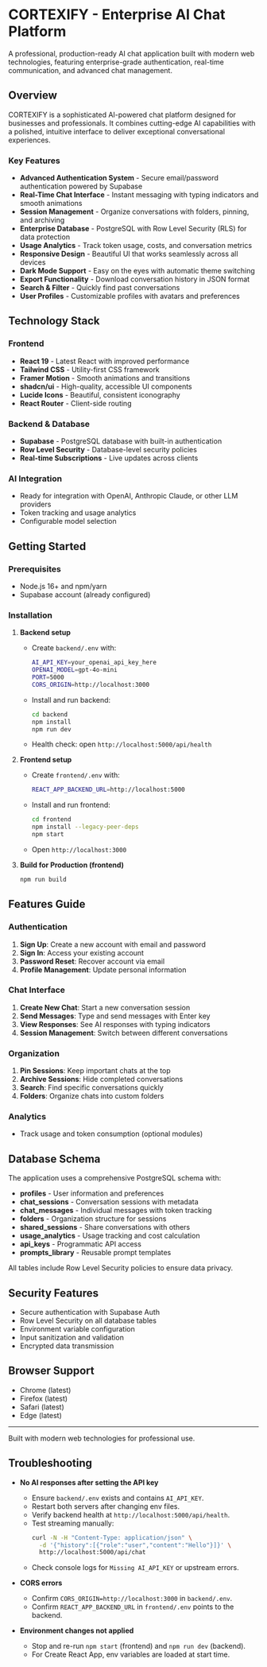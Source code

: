 # CORTEXIFY - Enterprise AI Chat Platform

A professional, production-ready AI chat application built with modern web technologies, featuring enterprise-grade authentication, real-time communication, and advanced chat management.

## Overview

CORTEXIFY is a sophisticated AI-powered chat platform designed for businesses and professionals. It combines cutting-edge AI capabilities with a polished, intuitive interface to deliver exceptional conversational experiences.

### Key Features

- **Advanced Authentication System** - Secure email/password authentication powered by Supabase
- **Real-Time Chat Interface** - Instant messaging with typing indicators and smooth animations
- **Session Management** - Organize conversations with folders, pinning, and archiving
- **Enterprise Database** - PostgreSQL with Row Level Security (RLS) for data protection
- **Usage Analytics** - Track token usage, costs, and conversation metrics
- **Responsive Design** - Beautiful UI that works seamlessly across all devices
- **Dark Mode Support** - Easy on the eyes with automatic theme switching
- **Export Functionality** - Download conversation history in JSON format
- **Search & Filter** - Quickly find past conversations
- **User Profiles** - Customizable profiles with avatars and preferences

## Technology Stack

### Frontend
- **React 19** - Latest React with improved performance
- **Tailwind CSS** - Utility-first CSS framework
- **Framer Motion** - Smooth animations and transitions
- **shadcn/ui** - High-quality, accessible UI components
- **Lucide Icons** - Beautiful, consistent iconography
- **React Router** - Client-side routing

### Backend & Database
- **Supabase** - PostgreSQL database with built-in authentication
- **Row Level Security** - Database-level security policies
- **Real-time Subscriptions** - Live updates across clients

### AI Integration
- Ready for integration with OpenAI, Anthropic Claude, or other LLM providers
- Token tracking and usage analytics
- Configurable model selection

## Getting Started

### Prerequisites

- Node.js 16+ and npm/yarn
- Supabase account (already configured)

### Installation

1. **Backend setup**
   - Create `backend/.env` with:
     ```bash
     AI_API_KEY=your_openai_api_key_here
     OPENAI_MODEL=gpt-4o-mini
     PORT=5000
     CORS_ORIGIN=http://localhost:3000
     ```
   - Install and run backend:
     ```bash
     cd backend
     npm install
     npm run dev
     ```
   - Health check: open `http://localhost:5000/api/health`

2. **Frontend setup**
   - Create `frontend/.env` with:
     ```bash
     REACT_APP_BACKEND_URL=http://localhost:5000
     ```
   - Install and run frontend:
     ```bash
     cd frontend
     npm install --legacy-peer-deps
     npm start
     ```
   - Open `http://localhost:3000`

3. **Build for Production (frontend)**
   ```bash
   npm run build
   ```

## Features Guide

### Authentication

1. **Sign Up**: Create a new account with email and password
2. **Sign In**: Access your existing account
3. **Password Reset**: Recover account via email
4. **Profile Management**: Update personal information

### Chat Interface

1. **Create New Chat**: Start a new conversation session
2. **Send Messages**: Type and send messages with Enter key
3. **View Responses**: See AI responses with typing indicators
4. **Session Management**: Switch between different conversations

### Organization

1. **Pin Sessions**: Keep important chats at the top
2. **Archive Sessions**: Hide completed conversations
3. **Search**: Find specific conversations quickly
4. **Folders**: Organize chats into custom folders

### Analytics

- Track usage and token consumption (optional modules)

## Database Schema

The application uses a comprehensive PostgreSQL schema with:

- **profiles** - User information and preferences
- **chat_sessions** - Conversation sessions with metadata
- **chat_messages** - Individual messages with token tracking
- **folders** - Organization structure for sessions
- **shared_sessions** - Share conversations with others
- **usage_analytics** - Usage tracking and cost calculation
- **api_keys** - Programmatic API access
- **prompts_library** - Reusable prompt templates

All tables include Row Level Security policies to ensure data privacy.

## Security Features

- Secure authentication with Supabase Auth
- Row Level Security on all database tables
- Environment variable configuration
- Input sanitization and validation
- Encrypted data transmission

## Browser Support

- Chrome (latest)
- Firefox (latest)
- Safari (latest)
- Edge (latest)

---

Built with modern web technologies for professional use.

## Troubleshooting

- **No AI responses after setting the API key**
  - Ensure `backend/.env` exists and contains `AI_API_KEY`.
  - Restart both servers after changing env files.
  - Verify backend health at `http://localhost:5000/api/health`.
  - Test streaming manually:
    ```bash
    curl -N -H "Content-Type: application/json" \
      -d '{"history":[{"role":"user","content":"Hello"}]}' \
      http://localhost:5000/api/chat
    ```
  - Check console logs for `Missing AI_API_KEY` or upstream errors.

- **CORS errors**
  - Confirm `CORS_ORIGIN=http://localhost:3000` in `backend/.env`.
  - Confirm `REACT_APP_BACKEND_URL` in `frontend/.env` points to the backend.

- **Environment changes not applied**
  - Stop and re-run `npm start` (frontend) and `npm run dev` (backend).
  - For Create React App, env variables are loaded at start time.
